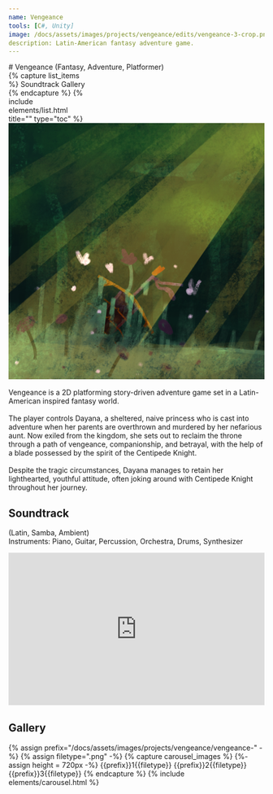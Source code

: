 ```yaml
---
name: Vengeance
tools: [C#, Unity]
image: /docs/assets/images/projects/vengeance/edits/vengeance-3-crop.png
description: Latin-American fantasy adventure game.
---
```


<div class="row">
<div class="col" style="min-width:300px;" markdown="1">
# Vengeance
(Fantasy, Adventure, Platformer)
</div>
<div class="col">
</div>
<div class="col" style="max-width:30%;">
{% capture list_items %}
Soundtrack
Gallery
{% endcapture %}
{% include elements/list.html title="" type="toc" %}
</div>
</div>

<div class="row">
<div class="col">
<img src="/docs/assets/images/projects/vengeance/edits/vengeance-3-square.png" alt="Title Image">
</div>
<div class="col">

Vengeance is a 2D platforming story-driven adventure game set in a Latin-American inspired fantasy world. <br><br>
The player controls Dayana, a sheltered, naive princess who is cast into adventure when her parents are overthrown and murdered by her nefarious aunt. Now exiled from the kingdom, she sets out to reclaim the throne through a path of vengeance, companionship, and betrayal, with the help of a blade possessed by the spirit of the Centipede Knight. <br><br>
Despite the tragic circumstances, Dayana manages to retain her lighthearted, youthful attitude, often joking around with Centipede Knight throughout her journey.

</div>
</div>

## Soundtrack
(Latin, Samba, Ambient)\
Instruments: Piano, Guitar, Percussion, Orchestra, Drums, Synthesizer
<iframe width="100%" height="300" scrolling="no" frameborder="no" allow="autoplay" src="https://w.soundcloud.com/player/?url=https%3A//api.soundcloud.com/playlists/1715678202&color=%23508d1a&auto_play=false&hide_related=false&show_comments=true&show_user=true&show_reposts=false&show_teaser=true"></iframe>

## Gallery
{% assign prefix="/docs/assets/images/projects/vengeance/vengeance-" -%}
{% assign filetype=".png" -%}
{% capture carousel_images %}
{%- assign height = 720px -%}
{{prefix}}1{{filetype}}
{{prefix}}2{{filetype}}
{{prefix}}3{{filetype}}
{% endcapture %}
{% include elements/carousel.html %}